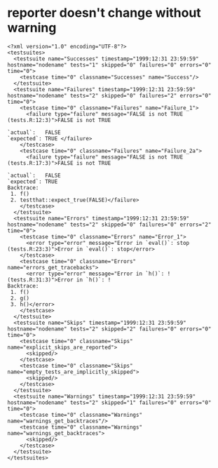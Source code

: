 # reporter doesn't change without warning

    <?xml version="1.0" encoding="UTF-8"?>
    <testsuites>
      <testsuite name="Successes" timestamp="1999:12:31 23:59:59" hostname="nodename" tests="1" skipped="0" failures="0" errors="0" time="0">
        <testcase time="0" classname="Successes" name="Success"/>
      </testsuite>
      <testsuite name="Failures" timestamp="1999:12:31 23:59:59" hostname="nodename" tests="2" skipped="0" failures="2" errors="0" time="0">
        <testcase time="0" classname="Failures" name="Failure_1">
          <failure type="failure" message="FALSE is not TRUE (tests.R:12:3)">FALSE is not TRUE
    
    `actual`:   FALSE
    `expected`: TRUE </failure>
        </testcase>
        <testcase time="0" classname="Failures" name="Failure_2a">
          <failure type="failure" message="FALSE is not TRUE (tests.R:17:3)">FALSE is not TRUE
    
    `actual`:   FALSE
    `expected`: TRUE 
    Backtrace:
     1. f()
     2. testthat::expect_true(FALSE)</failure>
        </testcase>
      </testsuite>
      <testsuite name="Errors" timestamp="1999:12:31 23:59:59" hostname="nodename" tests="2" skipped="0" failures="0" errors="2" time="0">
        <testcase time="0" classname="Errors" name="Error_1">
          <error type="error" message="Error in `eval()`: stop (tests.R:23:3)">Error in `eval()`: stop</error>
        </testcase>
        <testcase time="0" classname="Errors" name="errors_get_tracebacks">
          <error type="error" message="Error in `h()`: ! (tests.R:31:3)">Error in `h()`: !
    Backtrace:
     1. f()
     2. g()
     3. h()</error>
        </testcase>
      </testsuite>
      <testsuite name="Skips" timestamp="1999:12:31 23:59:59" hostname="nodename" tests="2" skipped="2" failures="0" errors="0" time="0">
        <testcase time="0" classname="Skips" name="explicit_skips_are_reported">
          <skipped/>
        </testcase>
        <testcase time="0" classname="Skips" name="empty_tests_are_implicitly_skipped">
          <skipped/>
        </testcase>
      </testsuite>
      <testsuite name="Warnings" timestamp="1999:12:31 23:59:59" hostname="nodename" tests="2" skipped="1" failures="0" errors="0" time="0">
        <testcase time="0" classname="Warnings" name="warnings_get_backtraces"/>
        <testcase time="0" classname="Warnings" name="warnings_get_backtraces">
          <skipped/>
        </testcase>
      </testsuite>
    </testsuites>

